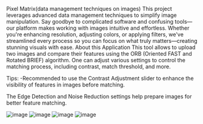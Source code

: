 Pixel Matrix(data management techniques on images)
This project leverages advanced data management techniques to simplify image manipulation. Say goodbye to complicated software and confusing tools—our platform makes working with images intuitive and effortless. Whether you're enhancing resolution, adjusting colors, or applying filters, we've streamlined every process so you can focus on what truly matters—creating stunning visuals with ease.
About this Application
This tool allows to upload two images and compare their features using the ORB (Oriented FAST and Rotated BRIEF) algorithm. One can adjust various settings to control the matching process, including contrast, match threshold, and more.

Tips:
-Recommended to use the Contrast Adjustment slider to enhance the visibility of features in images before matching.

The Edge Detection and Noise Reduction settings help prepare images for better feature matching.


![image](https://github.com/user-attachments/assets/e29356de-c177-45e2-95b8-974340a19fa9)
![image](https://github.com/user-attachments/assets/a8eebbac-0910-466f-bc7a-668bdf6788f5)
![image](https://github.com/user-attachments/assets/4e88f609-9d08-48d4-b608-8a8d49feb6d5)
![image](https://github.com/user-attachments/assets/cda0d981-0ca6-42bb-ad6b-dc6d64c17d81)

